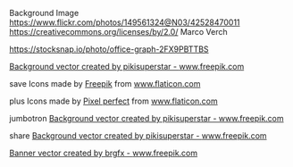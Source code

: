 Background Image
https://www.flickr.com/photos/149561324@N03/42528470011
https://creativecommons.org/licenses/by/2.0/
Marco Verch

https://stocksnap.io/photo/office-graph-2FX9PBTTBS

<a href="https://www.freepik.com/vectors/background">Background vector created by pikisuperstar - www.freepik.com</a>

save
Icons made by <a href="https://www.flaticon.com/authors/freepik" title="Freepik">Freepik</a> from <a href="https://www.flaticon.com/" title="Flaticon"> www.flaticon.com</a>

plus
Icons made by <a href="https://www.flaticon.com/authors/pixel-perfect" title="Pixel perfect">Pixel perfect</a> from <a href="https://www.flaticon.com/" title="Flaticon"> www.flaticon.com</a>

jumbotron
<a href="https://www.freepik.com/vectors/background">Background vector created by pikisuperstar - www.freepik.com</a>

share
<a href="https://www.freepik.com/vectors/background">Background vector created by pikisuperstar - www.freepik.com</a>


<a href='https://www.freepik.com/vectors/banner'>Banner vector created by brgfx - www.freepik.com</a>